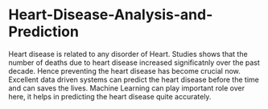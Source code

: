 # Heart-Disease-Analysis-and-Prediction
Heart disease is related to any disorder of Heart. Studies shows that the number of deaths due to heart disease increased significatnly over the past decade.
Hence preventing the heart disease has become crucial now. Excellent data driven systems can predict the heart disease before the time and can saves the lives.
Machine Learning can play important role over here, it helps in predicting the heart disease quite accurately.

